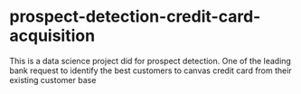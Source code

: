 # prospect-detection-credit-card-acquisition
This is a data science project did for prospect detection. One of the leading bank request to identify the best customers to canvas credit card from their existing customer base
